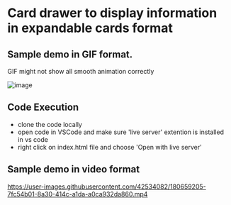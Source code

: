 # Card drawer to display information in expandable cards format



## Sample demo in GIF format. 

GIF might not show all smooth animation correctly

![image](./CardDrawer.gif)


## Code Execution

- clone the code locally
- open code in VSCode and make sure 'live server' extention is installed in vs code
- right click on index.html file and choose 'Open with live server'



## Sample demo in video format

https://user-images.githubusercontent.com/42534082/180659205-7fc54b01-8a30-414c-a1da-a0ca932da860.mp4